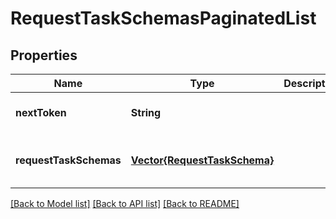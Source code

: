 # RequestTaskSchemasPaginatedList


## Properties
Name | Type | Description | Notes
------------ | ------------- | ------------- | -------------
**nextToken** | **String** |  | [optional] [default to nothing]
**requestTaskSchemas** | [**Vector{RequestTaskSchema}**](RequestTaskSchema.md) |  | [optional] [readonly] [default to nothing]


[[Back to Model list]](../README.md#models) [[Back to API list]](../README.md#api-endpoints) [[Back to README]](../README.md)


